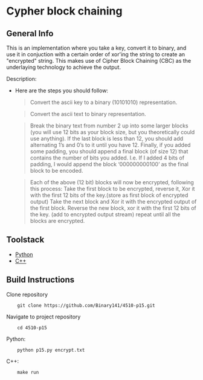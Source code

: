 # Cypher block chaining

## General Info
This is an implementation where you take a key, convert it to binary, and use it in conjuction with a certain order of xor'ing the string to create an "encrypted" string. This makes use of Cipher Block Chaining (CBC) as the underlaying technology to achieve the output.

Description:
 * Here are the steps you should follow:

    > Convert the ascii key to a binary (10101010) representation.
    
    > Convert the ascii text to binary representation.

    > Break the binary text from number 2 up into some larger blocks (you will use 12 bits as your block size, but you theoretically could use anything). If the last block is less than 12, you should add alternating 1’s and 0’s to it until you have 12. Finally, if you added some padding, you should append a final block (of size 12) that contains the number of bits you added. I.e. If I added 4 bits of padding, I would append the block ‘000000000100’ as the final block to be encoded.
   
    > Each of the above (12 bit) blocks will now be encrypted, following this process:
        Take the first block to be encrypted, reverse it, Xor it with the first 12 bits of the key.(store as first block of encrypted output)
        Take the next block and Xor it with the encrypted output of the first block. Reverse the new block, xor it with the first 12 bits of the key. (add to encrypted output stream)
        repeat until all the blocks are encrypted.


## Toolstack
* [Python](https://www.python.org/)
* [C++](https://www.cplusplus.com)

## Build Instructions
Clone repository

        git clone https://github.com/Binary141/4510-p15.git

Navigate to project repository

        cd 4510-p15

Python:

        python p15.py encrypt.txt

C++:

        make run
